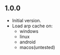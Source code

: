## 1.0.0
- Initial version.
- Load arp cache on:
  - windows
  - linux
  - android
  - macos(untested)
